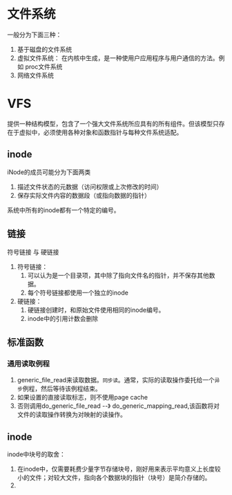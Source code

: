 # 文件系统
一般分为下面三种：  
1. 基于磁盘的文件系统
2. 虚拟文件系统： 在内核中生成，是一种使用户应用程序与用户通信的方法。例如  proc文件系统
3. 网络文件系统

# VFS
提供一种结构模型，包含了一个强大文件系统所应具有的所有组件。但该模型只存在于虚拟中，必须使用各种对象和函数指针与每种文件系统适配。

## inode
iNode的成员可能分为下面两类
1. 描述文件状态的元数据（访问权限或上次修改的时间）
2. 保存实际文件内容的数据段（或指向数据的指针）

系统中所有的inode都有一个特定的编号。

## 链接
符号链接 与 硬链接
1. 符号链接：
    1. 可以认为是一个目录项，其中除了指向文件名的指针，并不保存其他数据。
    2. 每个符号链接都使用一个独立的inode
2. 硬链接：  
    1. 硬链接创建时，和原始文件使用相同的inode编号。
    2. inode中的引用计数会删除

## 标准函数
### 通用读取例程
1. generic_file_read来读取数据。```同步读```。通常，实际的读取操作委托给一个```异步```例程，然后等待该例程结束。
2. 如果设置的直接读取标志，则不使用page cache
3. 否则调用do_generic_file_read --》 do_generic_mapping_read,该函数将对文件的读取操作转换为对映射的读操作。

## inode
inode中块号的取舍：
1. 在inode中，仅需要耗费少量字节存储块号，刚好用来表示平均意义上长度较小的文件；对较大文件，指向各个数据块的指针（块号）是简介存储的。
2. 


